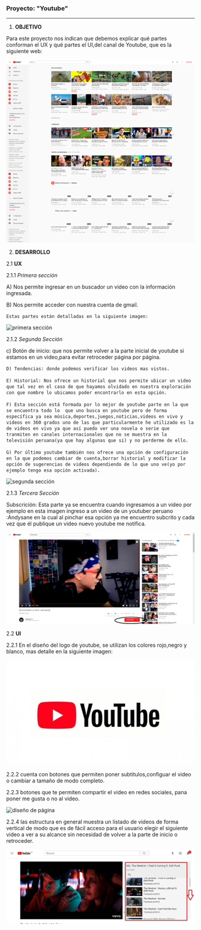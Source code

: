 ### Proyecto: "Youtube" ###

--------------------------------------------------------------

1) __OBJETIVO__

  Para este proyecto nos indican que debemos explicar qué partes conforman el UX y qué partes el UI,del canal de Youtube, que es la siguiente web:

  ![Objetivo](assets/images/objetivo.png)


2) __DESARROLLO__

  2.1 __UX__

  2.1.1 *Primera sección*

   A) Nos permite ingresar en un buscador un video con la información ingresada.

   B) Nos permite acceder con nuestra cuenta de gmail.

    Estas partes están detalladas en la siguiente imagen:

  ![primera sección](assets/images/primera_sección.png)

  2.1.2 *Segunda Sección*

   c) Botón de inicio: que nos permite volver a la parte inicial de youtube si estamos en un video,para evitar retroceder página por página.

    D) Tendencias: donde podemos verificar los videos mas vistos.

    E) Historial: Nos ofrece un historial que nos permite ubicar un video que tal vez en el caso de que hayamos olvidado en nuestra exploración con que nombre lo ubicamos poder encontrarlo en esta opción.

    F) Esta sección está formada por lo mejor de youtube parte en la que se encuentra todo lo  que uno busca en youtube pero de forma específica ya sea música,deportes,juegos,noticias,videos en vivo y videos en 360 grados uno de las que particularmente he utilizado es la de videos en vivo ya que así puedo ver una novela o serie que tranmiten en canales internacionales que no se muestra en la televisión peruana(ya que hay algunas que si) y no perderme de ello.

    G) Por último youtube también nos ofrece una opción de configuración en la que podemos cambiar de cuenta,borrar historial y modificar la opción de sugerencias de videos dependiendo de lo que uno ve(yo por ejemplo tengo esa opción activada).

  ![segunda sección](assets/images/segunda_sección.png)

  2.1.3 *Tercera Sección*

   Subscrición: Esta parte ya se encuentra cuando ingresamos a un video por ejemplo en esta imagen ingreso a un video de un youtuber peruano :Andysane en la cual al pinchar esa opción ya me encuentro subcrito y cada vez que él publique un video nuevo youtube me notifica.

  ![botón Suscripción](assets/images/botón_suscripción.png)

  2.2 __UI__  

  2.2.1 En el diseño del logo de youtube,  se utilizan los colores rojo,negro y blanco, mas detalle en la siguiente imagen:

  ![logo youtube](assets/images/logo_youtube.jpg)

  2.2.2 cuenta con botones que permiten poner subtitulos,configuar el video o cambiar a tamaño de modo completo.

  2.2.3 botones que te permiten compartir el video en redes sociales, pana poner me gusta o no al video.


![diseño de página](assets/images/diseño_de_botones.jpg)

  2.2.4 las estructura en general muestra un listado  de videos de forma vertical de modo que es de fácil acceso para  el usuario elegir el siguiente video a ver a su alcance sin necesidad de volver a la parte de inicio o retroceder.

![lista de videos](assets/images/lista_de_videos.jpg)
